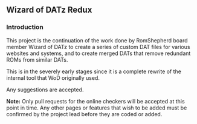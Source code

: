 <h2>Wizard of DATz Redux</h2>

<h3>Introduction</h3>

This project is the continuation of the work done by RomShepherd board member Wizard of DATz to create a series of custom DAT files for various websites and systems, and to create merged DATs that remove redundant ROMs from similar DATs.

This is in the severely early stages since it is a complete rewrite of the internal tool that WoD originally used.

Any suggestions are accepted.

<b>Note:</b> Only pull requests for the online checkers will be accepted at this point in time. Any other pages or features that wish to be added must be confirmed by the project lead before they are coded or added.